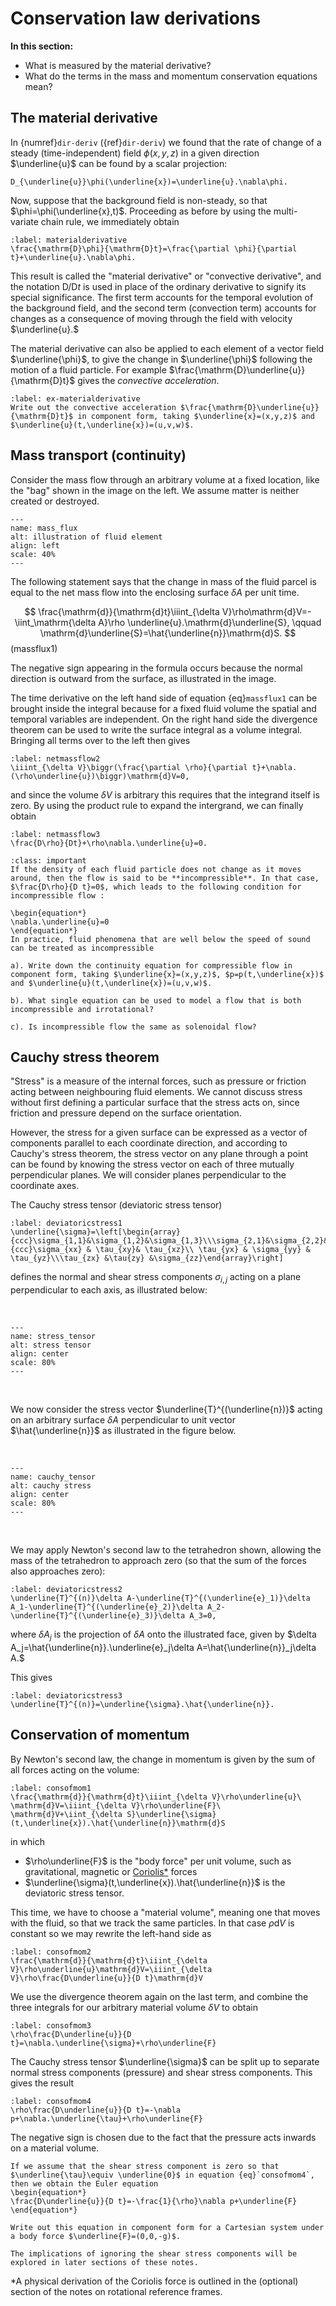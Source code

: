 # Conservation law derivations

**In this section:**
* What is measured by the material derivative?
* What do the terms in the mass and momentum conservation equations mean?

## The material derivative

In {numref}`dir-deriv` ({ref}`dir-deriv`) we found that the rate of change of a steady (time-independent) field $\phi(x,y,z)$ in a given direction $\underline{u}$ can be found by a scalar projection:

```{math}
D_{\underline{u}}\phi(\underline{x})=\underline{u}.\nabla\phi.
```
Now, suppose that the background field is non-steady, so that $\phi=\phi(\underline{x},t)$. Proceeding as before by using the multi-variate chain rule, we immediately obtain

```{math}
:label: materialderivative
\frac{\mathrm{D}\phi}{\mathrm{D}t}=\frac{\partial \phi}{\partial t}+\underline{u}.\nabla\phi.
```
This result is called the "material derivative" or "convective derivative", and the notation $\mathrm{D}/\mathrm{D}t$ is used in place of the ordinary derivative to signify its special significance. The first term accounts for the temporal evolution of the background field, and the second term (convection term) accounts for changes as a consequence of moving through the field with velocity $\underline{u}.$

The material derivative can also be applied to each element of a vector field $\underline{\phi}$, to give the change in $\underline{\phi}$ following the motion of a fluid particle. For example $\frac{\mathrm{D}\underline{u}}{\mathrm{D}t}$ gives the *convective acceleration*.

```{exercise}
:label: ex-materialderivative
Write out the convective acceleration $\frac{\mathrm{D}\underline{u}}{\mathrm{D}t}$ in component form, taking $\underline{x}=(x,y,z)$ and $\underline{u}(t,\underline{x})=(u,v,w)$.
```

## Mass transport (continuity)
Consider the mass flow through an arbitrary volume at a fixed location, like the "bag" shown in the image on the left. We assume matter is neither created or destroyed.

```{image} navstok_img/massflux.png
---
name: mass_flux
alt: illustration of fluid element
align: left
scale: 40%
---
```

The following statement says that the change in mass of the fluid parcel is equal to the net mass flow into the enclosing surface $\delta A$ per unit time.

$$
\frac{\mathrm{d}}{\mathrm{d}t}\iiint_{\delta V}\rho\mathrm{d}V=-\iint_\mathrm{\delta A}\rho \underline{u}.\mathrm{d}\underline{S}, \qquad \mathrm{d}\underline{S}=\hat{\underline{n}}\mathrm{d}S.
$$ (massflux1)

The negative sign appearing in the formula occurs because the normal direction is outward from the surface, as illustrated in the image.

The time derivative on the left hand side of equation {eq}`massflux1` can be brought inside the integral because for a fixed fluid volume the spatial and temporal variables are independent. On the right hand side the divergence theorem can be used to write the surface integral as a volume integral. Bringing all terms over to the left then gives

```{math}
:label: netmassflow2
\iiint_{\delta V}\biggr(\frac{\partial \rho}{\partial t}+\nabla.(\rho\underline{u})\biggr)\mathrm{d}V=0,
```

and since the volume $\delta V$ is arbitrary this requires that the integrand itself is zero. By using the product rule to expand the intergrand, we can finally obtain

```{math}
:label: netmassflow3
\frac{D\rho}{Dt}+\rho\nabla.\underline{u}=0.
```

```{admonition} Important case: Mass transport for incompressible flow
:class: important
If the density of each fluid particle does not change as it moves around, then the flow is said to be **incompressible**. In that case,  $\frac{D\rho}{D t}=0$, which leads to the following condition for incompressible flow :

\begin{equation*}
\nabla.\underline{u}=0
\end{equation*}
In practice, fluid phenomena that are well below the speed of sound can be treated as incompressible
```

```{exercise}
a). Write down the continuity equation for compressible flow in component form, taking $\underline{x}=(x,y,z)$, $p=p(t,\underline{x})$ and $\underline{u}(t,\underline{x})=(u,v,w)$.

b). What single equation can be used to model a flow that is both incompressible and irrotational?

c). Is incompressible flow the same as solenoidal flow?

```

## Cauchy stress theorem
"Stress" is a measure of the internal forces, such as pressure or friction acting between neighbouring fluid elements. We cannot discuss stress without first defining a particular surface that the stress acts on, since friction and pressure depend on the surface orientation.

However, the stress for a given surface can be expressed as a vector of components parallel to each coordinate direction, and according to Cauchy's stress theorem, the stress vector on any plane through a point can be found by knowing the stress vector on each of three mutually perpendicular planes. We will consider planes perpendicular to the coordinate axes.

The Cauchy stress tensor (deviatoric stress tensor)

```{math}
:label: deviatoricstress1
\underline{\sigma}=\left[\begin{array}{ccc}\sigma_{1,1}&\sigma_{1,2}&\sigma_{1,3}\\\sigma_{2,1}&\sigma_{2,2}&\sigma_{2,3}\\\sigma_{3,1}&\sigma_{3,2}&\sigma_{3,3}\end{array}\right]=\left[\begin{array}{ccc}\sigma_{xx} & \tau_{xy}& \tau_{xz}\\ \tau_{yx} & \sigma_{yy} & \tau_{yz}\\\tau_{zx} &\tau{zy} &\sigma_{zz}\end{array}\right]
```

defines the normal and shear stress components $\sigma_{i,j}$ acting on a plane perpendicular to each axis, as illustrated below:


<br>

```{image} navstok_img/stress_tensor.gif
---
name: stress_tensor
alt: stress tensor
align: center
scale: 80%
---
```
<br>


We now consider the stress vector $\underline{T}^{(\underline{n})}$ acting on an arbitrary surface $\delta{A}$ perpendicular to unit vector $\hat{\underline{n}}$ as illustrated in the figure below.


<br>

```{image} navstok_img/cauchy_tensor.gif
---
name: cauchy_tensor
alt: cauchy stress
align: center
scale: 80%
---
```
<br>


 We may apply Newton's second law to the tetrahedron shown, allowing the mass of the tetrahedron to approach zero (so that the sum of the forces also approaches zero):

```{math}
:label: deviatoricstress2
\underline{T}^{(n)}\delta A-\underline{T}^{(\underline{e}_1)}\delta A_1-\underline{T}^{(\underline{e}_2)}\delta A_2-\underline{T}^{(\underline{e}_3)}\delta A_3=0,
```

where $\delta A_j$ is the projection of $\delta A$ onto the illustrated face, given by $\delta A_j=\hat{\underline{n}}.\underline{e}_j\delta A=\hat{\underline{n}}_j\delta A.$

This gives

```{math}
:label: deviatoricstress3
\underline{T}^{(n)}=\underline{\sigma}.\hat{\underline{n}}.
```



## Conservation of momentum
By Newton's second law, the change in momentum is given by the sum of all forces acting on the volume:

```{math}
:label: consofmom1
\frac{\mathrm{d}}{\mathrm{d}t}\iiint_{\delta V}\rho\underline{u}\ \mathrm{d}V=\iiint_{\delta V}\rho\underline{F}\ \mathrm{d}V+\iint_{\delta S}\underline{\sigma}(t,\underline{x}).\hat{\underline{n}}\mathrm{d}S
```

in which

* $\rho\underline{F}$ is the "body force" per unit volume, such as gravitational, magnetic or [Coriolis*](https://www.britannica.com/science/Coriolis-force) forces
* $\underline{\sigma}(t,\underline{x}).\hat{\underline{n}}$ is the deviatoric stress tensor.

This time, we have to choose a "material volume", meaning one that moves with the fluid, so that we track the same particles. In that case $\rho\mathrm{d}V$ is constant so we may rewrite the left-hand side as

```{math}
:label: consofmom2
\frac{\mathrm{d}}{\mathrm{d}t}\iiint_{\delta V}\rho\underline{u}\mathrm{d}V=\iiint_{\delta V}\rho\frac{D\underline{u}}{D t}\mathrm{d}V
```

We use the divergence theorem again on the last term, and combine the three integrals for our arbitrary material volume $\delta V$ to obtain

```{math}
:label: consofmom3
\rho\frac{D\underline{u}}{D t}=\nabla.\underline{\sigma}+\rho\underline{F}
```

The Cauchy stress tensor $\underline{\sigma}$ can be split up to separate normal stress components (pressure) and shear stress components. This gives the result

```{math}
:label: consofmom4
\rho\frac{D\underline{u}}{D t}=-\nabla p+\nabla.\underline{\tau}+\rho\underline{F}
```

The negative sign is chosen due to the fact that the pressure acts inwards on a material volume.

```{exercise}
If we assume that the shear stress component is zero so that $\underline{\tau}\equiv \underline{0}$ in equation {eq}`consofmom4`, then we obtain the Euler equation
\begin{equation*}
\frac{D\underline{u}}{D t}=-\frac{1}{\rho}\nabla p+\underline{F}
\end{equation*}

Write out this equation in component form for a Cartesian system under a body force $\underline{F}=(0,0,-g)$.

The implications of ignoring the shear stress components will be explored in later sections of these notes.
```

*A physical derivation of the Coriolis force is outlined in the (optional) section of the notes on rotational reference frames.
